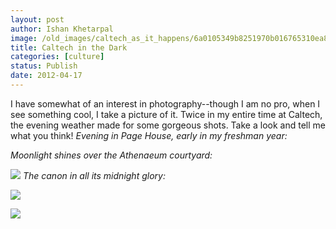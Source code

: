 ```yaml
---
layout: post
author: Ishan Khetarpal
image: /old_images/caltech_as_it_happens/6a0105349b8251970b016765310ea8970b.jpg
title: Caltech in the Dark
categories: [culture]
status: Publish
date: 2012-04-17
---
```


I have somewhat of an interest in photography--though I am no pro, when I see something cool, I take a picture of it. Twice in my entire time at Caltech, the evening weather made for some gorgeous shots. Take a look and tell me what you think!
*Evening in Page House, early in my freshman year:*

*Moonlight shines over the Athenaeum courtyard:*


![](/old_images/caltech_as_it_happens/6a0105349b8251970b016765310f0b970b.jpg)
*The canon in all its midnight glory:*


![](/old_images/caltech_as_it_happens/6a0105349b8251970b0163043d30e6970d.jpg)

![](/old_images/caltech_as_it_happens/6a0105349b8251970b0163043d331e970d.jpg)
